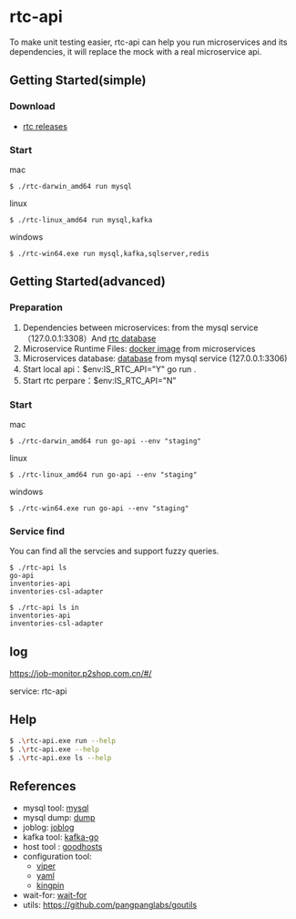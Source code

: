 # rtc-api

To make unit testing easier, rtc-api can help you run microservices and its dependencies, it will replace the mock with a real microservice api.

## Getting Started(simple)

### Download

- [rtc releases](https://gitlab.p2shop.cn:8443/qa/rtc-api/-/tags)

### Start

mac
```
$ ./rtc-darwin_amd64 run mysql
```
linux
```
$ ./rtc-linux_amd64 run mysql,kafka
```
windows
```
$ ./rtc-win64.exe run mysql,kafka,sqlserver,redis
```

## Getting Started(advanced)

### Preparation

1. Dependencies between microservices: from the mysql service（127.0.0.1:3308）And [rtc database](../example/settings.sql)
2. Microservice Runtime Files: [docker image](https://ci.p2shop.com.cn/) from microservices
3. Microservices database: [database](../example/basedata.sql) from mysql service (127.0.0.1:3306)
4. Start local api：$env:IS_RTC_API="Y" go run .
5. Start rtc perpare：$env:IS_RTC_API="N" 

### Start

mac
```
$ ./rtc-darwin_amd64 run go-api --env "staging"
```
linux
```
$ ./rtc-linux_amd64 run go-api --env "staging"
```
windows
```
$ ./rtc-win64.exe run go-api --env "staging"
```

### Service find
You can find all the servcies and support fuzzy queries.
```
$ ./rtc-api ls
go-api
inventories-api
inventories-csl-adapter
```
```
$ ./rtc-api ls in
inventories-api
inventories-csl-adapter
```


## log
https://job-monitor.p2shop.com.cn/#/

service: rtc-api

## Help

```bash
$ .\rtc-api.exe run --help
$ .\rtc-api.exe --help
$ .\rtc-api.exe ls --help
```

## References

- mysql tool: [mysql](https://github.com/go-sql-driver/mysql)
- mysql dump: [dump](https://github.com/relax-space/go-mysqldump)
- joblog: [joblog](https://github.com/ElandGroup/joblog)
- kafka tool: [kafka-go](github.com/segmentio/kafka-go)
- host tool : [goodhosts](github.com/lextoumbourou/goodhosts)
- configuration tool: 
  - [viper](https://github.com/spf13/viper) 
  - [yaml](github.com/ghodss/yaml)
  - [kingpin](github.com/alecthomas/kingpin)
- wait-for: [wait-for](https://github.com/fmiguelez/wait-for.git)
- utils: https://github.com/pangpanglabs/goutils